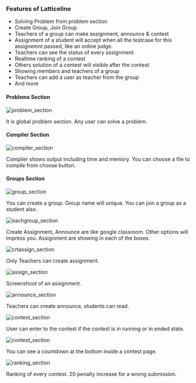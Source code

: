 
### Features of Latticeline

* Solving Problem from problem section
* Create Group, Join Group
* Teachers of a group can make assignment, announce & contest
* Assignment of a student will accept when all the testcase for this assignemnt passed, like an online judge.
* Teachers can see the status of every assignment
* Realtime ranking of a contest
* Others solution of a contest will visible after the contest
* Showing members and teachers of a group
* Teachers can add a user as teacher from the group
* And more

#### Problems Section

![problem_section](https://github.com/Tamal267/RedSet/blob/main/src/main/resources/com/example/RedSet/Lattice/icons/Problems.png?raw=true)

It is global problem section. Any user can solve a problem.

#### Compiler Section
![compiler_section](https://github.com/Tamal267/RedSet/blob/main/src/main/resources/com/example/RedSet/Lattice/icons/Compiler.png?raw=true)

Compiler shows output including time and memory. You can choose a file to compile from choose button.

#### Groups Section
![group_section](https://github.com/Tamal267/RedSet/blob/main/src/main/resources/com/example/RedSet/Lattice/icons/Groups.png?raw=true)

You can create a group. Group name will unique. You can join a group as a student also.

![eachgroup_section](https://github.com/Tamal267/RedSet/blob/main/src/main/resources/com/example/RedSet/Lattice/icons/EachGroup.png?raw=true)

Create Assignment, Announce are like google classroom. Other options will impress you. Assignment are showing in each of the boxes.

![crtassign_section](https://github.com/Tamal267/RedSet/blob/main/src/main/resources/com/example/RedSet/Lattice/icons/CrtAssign.png?raw=true)

Only Teachers can create assignment.

![assign_section](https://github.com/Tamal267/RedSet/blob/main/src/main/resources/com/example/RedSet/Lattice/icons/Assign.png?raw=true)

Screenshoot of an assignment.

![announce_section](https://github.com/Tamal267/RedSet/blob/main/src/main/resources/com/example/RedSet/Lattice/icons/Announce.png?raw=true)

Teachers can create announce, students can read.

![contest_section](https://github.com/Tamal267/RedSet/blob/main/src/main/resources/com/example/RedSet/Lattice/icons/Contest.png?raw=true)

User can enter to the contest if the contest is in running or in ended state.

![contest_section](https://github.com/Tamal267/RedSet/blob/main/src/main/resources/com/example/RedSet/Lattice/icons/ContestPrbs.png?raw=true)

You can see a countdown at the bottom inside a contest page.

![ranking_section](https://github.com/Tamal267/RedSet/blob/main/src/main/resources/com/example/RedSet/Lattice/icons/Ranking.png?raw=true)

Ranking of every contest. 20 penalty increase for a wrong submission.
